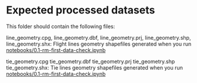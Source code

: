# Expected processed datasets

This folder should contain the following files:

line_geometry.cpg, line_geometry.dbf, line_geometry.prj, line_geometry.shp, line_geometry.shx: Flight lines geometry shapefiles generated when you run [notebooks/0.1-rm-first-data-check.ipynb](https://github.com/rmorel/grid-aeromag/blob/master/notebooks/0.1-rm-first-data-check.ipynb)

tie_geometry.cpg  tie_geometry.dbf  tie_geometry.prj  tie_geometry.shp  tie_geometry.shx: Tie lines geometry shapefiles generated when you run [notebooks/0.1-rm-first-data-check.ipynb](https://github.com/rmorel/grid-aeromag/blob/master/notebooks/0.1-rm-first-data-check.ipynb)
